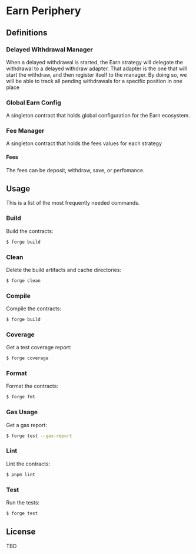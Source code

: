 # Earn Periphery

## Definitions

### Delayed Withdrawal Manager

When a delayed withdrawal is started, the Earn strategy will delegate the withdrawal to a delayed withdraw adapter. That
adapter is the one that will start the withdraw, and then register itself to the manager. By doing so, we will be able
to track all pending withdrawals for a specific position in one place

### Global Earn Config

A singleton contract that holds global configuration for the Earn ecosystem.

### Fee Manager

A singleton contract that holds the fees values for each strategy

#### Fees

The fees can be deposit, withdraw, save, or perfomance.

## Usage

This is a list of the most frequently needed commands.

### Build

Build the contracts:

```sh
$ forge build
```

### Clean

Delete the build artifacts and cache directories:

```sh
$ forge clean
```

### Compile

Compile the contracts:

```sh
$ forge build
```

### Coverage

Get a test coverage report:

```sh
$ forge coverage
```

### Format

Format the contracts:

```sh
$ forge fmt
```

### Gas Usage

Get a gas report:

```sh
$ forge test --gas-report
```

### Lint

Lint the contracts:

```sh
$ pnpm lint
```

### Test

Run the tests:

```sh
$ forge test
```

## License

TBD
